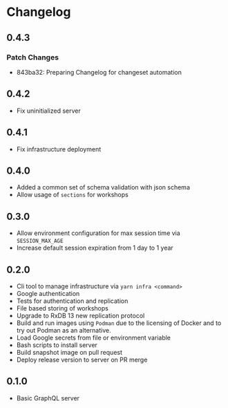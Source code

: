 # Changelog

## 0.4.3

### Patch Changes

- 843ba32: Preparing Changelog for changeset automation

## 0.4.2

- Fix uninitialized server

## 0.4.1

- Fix infrastructure deployment

## 0.4.0

- Added a common set of schema validation with json schema
- Allow usage of `sections` for workshops

## 0.3.0

- Allow environment configuration for max session time via `SESSION_MAX_AGE`
- Increase default session expiration from 1 day to 1 year

## 0.2.0

- Cli tool to manage infrastructure via `yarn infra <command>`
- Google authentication
- Tests for authentication and replication
- File based storing of workshops
- Upgrade to RxDB 13 new replication protocol
- Build and run images using `Podman` due to the licensing of Docker and to try out Podman as an alternative.
- Load Google secrets from file or environment variable
- Bash scripts to install server
- Build snapshot image on pull request
- Deploy release version to server on PR merge

## 0.1.0

- Basic GraphQL server
